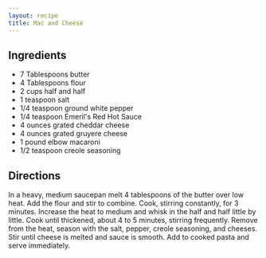 ```yaml
---
layout: recipe
title: Mac and Cheese
---
```


## Ingredients

* 7 Tablespoons butter
* 4 Tablespoons flour
* 2 cups half and half
* 1 teaspoon salt
* 1/4 teaspoon ground white pepper
* 1/4 teaspoon Emeril\'s Red Hot Sauce
* 4 ounces grated cheddar cheese
* 4 ounces grated gruyere cheese
* 1 pound elbow macaroni
* 1/2 teaspoon creole seasoning

## Directions

In a heavy, medium saucepan melt 4
tablespoons of the butter over low heat. Add the flour and stir to
combine. Cook, stirring constantly, for 3 minutes. Increase the heat to
medium and whisk in the half and half little by little. Cook until
thickened, about 4 to 5 minutes, stirring frequently. Remove from the
heat, season with the salt, pepper, creole seasoning, and cheeses. Stir
until cheese is melted and sauce is smooth. Add to cooked pasta and
serve immediately.
